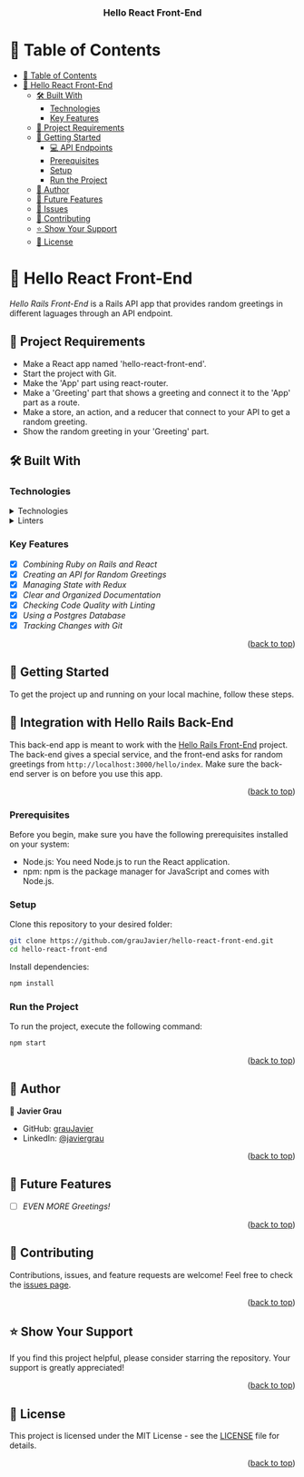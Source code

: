 
<a name="readme-top"></a>

<div align="center">

  <h3><b>Hello React Front-End</b></h3>

</div>

# 📗 Table of Contents

- [📗 Table of Contents](#-table-of-contents)
- [📖 Hello React Front-End](#about-project)
  - [🛠 Built With](#-built-with)
    - [Technologies](#technologies)
    - [Key Features](#key-features)
  - [🏁 Project Requirements](#project-requirements)
  - [🚀 Getting Started](#getting-started)
    - [💻 API Endpoints](#integration-with-hello-rails-back-end)
    - [Prerequisites](#prerequisites)
    - [Setup](#setup)
    - [Run the Project](#run-the-project)
  - [👥 Author](#authors)
  - [🔭 Future Features](#-future-features)
  - [🔭 Issues](#issues)
  - [🤝 Contributing](#contributing)
  - [⭐️ Show Your Support](#️support)
  - [📝 License](#license)

<!-- PROJECT REQUIREMENTS -->

# 📖 Hello React Front-End <a name="about-project"></a>

*Hello Rails Front-End* is a Rails API app that provides random greetings in different laguages through an API endpoint.

## 🏁 Project Requirements <a name="project-requirements"></a>

- Make a React app named 'hello-react-front-end'.
- Start the project with Git.
- Make the 'App' part using react-router.
- Make a 'Greeting' part that shows a greeting and connect it to the 'App' part as a route.
- Make a store, an action, and a reducer that connect to your API to get a random greeting.
- Show the random greeting in your 'Greeting' part.

## 🛠 Built With <a name="built-with"></a>

### Technologies <a name="technologies"></a>

<details>
  <summary>Technologies</summary>
  <ul>
    <li><a href="https://rubyonrails.org/">Ruby on Rails</a></li>
    <li><a href="https://reactjs.org/">React</a></li>
    <li><a href="https://webpack.js.org/">Webpack</a></li>
    <li><a href="https://redux.js.org/">Redux</a></li>
  </ul>
</details>
<details>
<summary>Linters</summary>
  <ul>
    <li><a href="https://rubocop.org/">Rubocop</a></li>
    <li><a href="https://eslint.org/">ESlint</a></li>
    <li><a href="https://stylelint.io/">Stylelint</a></li>
  </ul>
</details>

### Key Features <a name="key-features"></a>

- [x] *Combining Ruby on Rails and React*
- [x] *Creating an API for Random Greetings*
- [x] *Managing State with Redux*
- [x] *Clear and Organized Documentation*
- [x] *Checking Code Quality with Linting*
- [x] *Using a Postgres Database*
- [x] *Tracking Changes with Git*

<p align="right">(<a href="#readme-top">back to top</a>)</p>

## 🚀 Getting Started <a name="getting-started"></a>

To get the project up and running on your local machine, follow these steps.

## 🔗 Integration with Hello Rails Back-End <a name="integration-with-hello-rails-back-end"></a>

This back-end app is meant to work with the [Hello Rails Front-End](https://github.com/grauJavier/hello-react-front-end) project. The back-end gives a special service, and the front-end asks for random greetings from `http://localhost:3000/hello/index`. Make sure the back-end server is on before you use this app.

<p align="right">(<a href="#readme-top">back to top</a>)</p>


### Prerequisites

Before you begin, make sure you have the following prerequisites installed on your system:

- Node.js: You need Node.js to run the React application.
- npm: npm is the package manager for JavaScript and comes with Node.js.

### Setup

Clone this repository to your desired folder:

```sh
git clone https://github.com/grauJavier/hello-react-front-end.git
cd hello-react-front-end
```

Install dependencies:

```sh
npm install
```

### Run the Project

To run the project, execute the following command:

```sh
npm start
```

<p align="right">(<a href="#readme-top">back to top</a>)</p>

## 👥 Author <a name="authors"></a>

👤 **Javier Grau**
- GitHub: [grauJavier](https://github.com/grauJavier)
- LinkedIn: [@javiergrau](https://www.linkedin.com/in/javiergrau/)

<p align="right">(<a href="#readme-top">back to top</a>)</p>

## 🔭 Future Features <a name="future-features"></a>

- [ ] *EVEN MORE Greetings!*

<p align="right">(<a href="#readme-top">back to top</a>)</p>

## 🤝 Contributing <a name="contributing"></a>

Contributions, issues, and feature requests are welcome! Feel free to check the [issues page](https://github.com/grauJavier/hello-react-front-end/issues).

<p align="right">(<a href="#readme-top">back to top</a>)</p>

## ⭐️ Show Your Support <a name="️support"></a>

If you find this project helpful, please consider starring the repository. Your support is greatly appreciated!

<p align="right">(<a href="#readme-top">back to top</a>)</p>

## 📝 License <a name="license"></a>

This project is licensed under the MIT License - see the [LICENSE](https://github.com/grauJavier/hello-react-front-end/blob/feature/add-redux/LICENSE) file for details.

<p align="right">(<a href="#readme-top">back to top</a>)</p>
